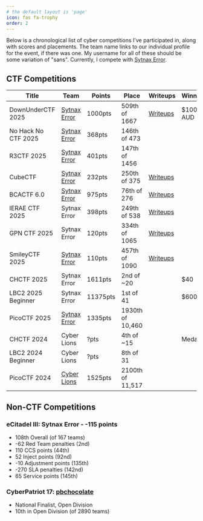 ```yaml
---
# the default layout is 'page'
icon: fas fa-trophy
order: 2
---
```


Below is a chronological list of cyber competitions I’ve participated in, along with scores and placements. The team name links to our individual profile for the event, if there was one. My username for all of these should be some variation of "sans". Currently, I compete with [Sytnax Error](https://ctftime.org/team/365677).

## CTF Competitions

| Title | Team | Points | Place |  Writeups | Winnings |
| ----- | ---- | ------ | ----- | --------- | -------- |
| DownUnderCTF 2025 | [Sytnax Error](https://2025.duc.tf/teams/1848) | 1000pts | 509th of 1667 | [Writeups](/categories/downunderctf-2025) | $100 AUD |
| No Hack No CTF 2025 | [Sytnax Error](https://nhnc.ic3dt3a.org/teams/33) | 368pts | 146th of 473 | | |
| R3CTF 2025 | [Sytnax Error](https://ctf2025.r3kapig.com/games/1/teams/300) | 401pts | 147th of 1456 | | |
| CubeCTF | [Sytnax Error](https://cubectf.com/teams/291) | 232pts | 250th of 375 | [Writeups](/categories/cubectf) |
| BCACTF 6.0 | [Sytnax Error](https://play.bcactf.com/teams/70) | 975pts | 76th of 276 | [Writeups](/categories/bcactf-6-0) |
| IERAE CTF 2025 | Sytnax Error | 398pts | 249th of 538 | [Writeups](/categories/ierae-ctf-2025/) |
| GPN CTF 2025 | Sytnax Error | 120pts | 334th of 1065 | [Writeups](/categories/gpn-ctf-2025) |
| SmileyCTF 2025 | [Sytnax Error](https://play.ctf.gg/profile/eYPIor_XVEJ2xog7iLugF) | 110pts | 457th of 1090 | [Writeups](/categories/smileyctf-2025) |
| CHCTF 2025 | Sytnax Error | 1611pts | 2nd of ~20 | | $40 |
| LBC2 2025 Beginner | Sytnax Error | 11375pts | 1st of 41 | | $600 |
| PicoCTF 2025 | [Sytnax Error](https://play.picoctf.org/teams/15354) | 1335pts | 1930th of 10,460 | | |
| CHCTF 2024 | Cyber Lions | ?pts | 4th of ~15 | | Medals |
| LBC2 2024 Beginner | Cyber Lions | ?pts | 8th of 31 | | |
| PicoCTF 2024 | [Cyber Lions](https://play.picoctf.org/teams/9972) | 1525pts | 2100th of 11,517 | | |


## Non-CTF Competitions

### eCitadel III: Sytnax Error - -115 points
* 108th Overall (of 167 teams)
* -62 Red Team penalties (2nd)
* 110 CCS points (44th)
* 52 Inject points (92nd)
* -10 Adjustment points (135th)
* -270 SLA penalties (142nd)
* 65 Service points (145th)

### CyberPatriot 17: [pbchocolate](https://www.uscyberpatriot.org/Documents/CP17_Program_2025_web.pdf#page=11)
* National Finalist, Open Division
* 10th in Open Division (of 2890 teams)
